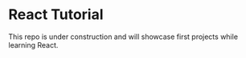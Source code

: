 # React Tutorial

This repo is under construction and will showcase first projects while learning React.
